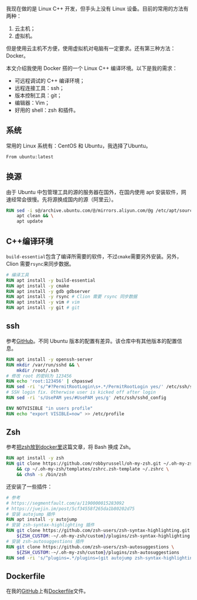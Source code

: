 我现在做的是 Linux C++ 开发，但手头上没有 Linux 设备。目前的常用的方法有两种：

1. 云主机；
2. 虚拟机。

但是使用云主机不方便，使用虚拟机对电脑有一定要求。还有第三种方法：Docker。

本文介绍我使用 Docker 搭的一个 Linux C++ 编译环境。以下是我的需求：

- 可远程调试的 C++ 编译环境；
- 远程连接工具：ssh；
- 版本控制工具：git；
- 编辑器：Vim；
- 好用的 shell：zsh 和插件。

## 系统

常用的 Linux 系统有：CentOS 和 Ubuntu，我选择了Ubuntu。

```dockerfile
From ubuntu:latest
```

## 换源

由于 Ubuntu 中包管理工具的源的服务器在国外，在国内使用 apt 安装软件，网速经常会很慢。先将源换成国内的源（阿里云）。

```dockerfile
RUN sed -i s@/archive.ubuntu.com/@/mirrors.aliyun.com/@g /etc/apt/sources.list && \
    apt clean && \
    apt update
```

## C++编译环境

`build-essential`包含了编译所需要的软件，不过`cmake`需要另外安装。另外，Clion 需要`rsync`来同步数据。

```dockerfile
# 编译工具
RUN apt install -y build-essential
RUN apt install -y cmake
RUN apt install -y gdb gdbserver
RUN apt install -y rsync # Clion 需要 rsync 同步数据
RUN apt install -y vim # vim
RUN apt install -y git # git
```

## ssh
参考[GitHub](https://github.com/rastasheep/ubuntu-sshd/blob/ed6fffcaf5a49eccdf821af31c1594e3c3061010/18.04/Dockerfile)。不同 Ubuntu 版本的配置有差异。该仓库中有其他版本的配置信息。

```dockerfile
RUN apt install -y openssh-server
RUN mkdir /var/run/sshd && \
    mkdir /root/.ssh
# 修改 root 的密码为 123456
RUN echo 'root:123456' | chpasswd
RUN sed -ri 's/^#?PermitRootLogin\s+.*/PermitRootLogin yes/' /etc/ssh/sshd_config
# SSH login fix. Otherwise user is kicked off after login
RUN sed -ri 's/UsePAM yes/#UsePAM yes/g' /etc/ssh/sshd_config

ENV NOTVISIBLE "in users profile"
RUN echo "export VISIBLE=now" >> /etc/profile
```

## Zsh

参考[把zsh放到docker里](https://blog.phpgao.com/zsh_in_docker.html)这篇文章，将 Bash 换成 Zsh。

```dockerfile
RUN apt install -y zsh
RUN git clone https://github.com/robbyrussell/oh-my-zsh.git ~/.oh-my-zsh \
    && cp ~/.oh-my-zsh/templates/zshrc.zsh-template ~/.zshrc \
    && chsh -s /bin/zsh
```

还安装了一些插件：

```dockerfile
# 参考
# https://segmentfault.com/a/1190000015283092
# https://juejin.im/post/5cf34558f265da1b80202d75
# 安装 autojump 插件
RUN apt install -y autojump
# 安装 zsh-syntax-highlighting 插件
RUN git clone https://github.com/zsh-users/zsh-syntax-highlighting.git \
    ${ZSH_CUSTOM:-~/.oh-my-zsh/custom}/plugins/zsh-syntax-highlighting
# 安装 zsh-autosuggestions 插件
RUN git clone https://github.com/zsh-users/zsh-autosuggestions \
    ${ZSH_CUSTOM:-~/.oh-my-zsh/custom}/plugins/zsh-autosuggestions
RUN sed -ri 's/^plugins=.*/plugins=(git autojump zsh-syntax-highlighting zsh-autosuggestions)/' ~/.zshrc
```

## Dockerfile

在我的[GitHub](https://github.com/chenBright/)上有[Dockerfile](https://github.com/chenBright/code_snippets/blob/master/Docker/ubuntu_cpp_environment/Dockerfile)文件。